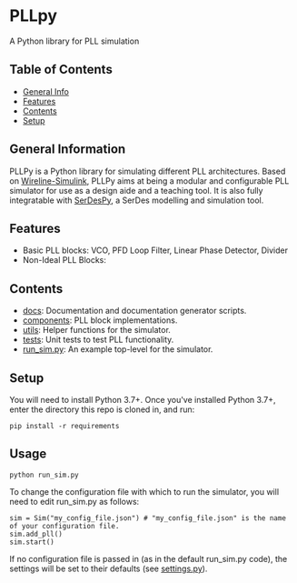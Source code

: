 # PLLpy
A Python library for PLL simulation

## Table of Contents
* [General Info](#general-information)
* [Features](#features)
* [Contents](#contents)
* [Setup](#setup)

## General Information

PLLPy is a Python library for simulating different PLL architectures. Based on [Wireline-Simulink](https://github.com/tchancarusone/Wireline-Simulink), PLLPy aims at being a modular and configurable PLL simulator
for use as a design aide and a teaching tool. It is also fully integratable with [SerDesPy](https://github.com/richard259/serdespy), a SerDes modelling and simulation tool.

## Features
  * Basic PLL blocks: VCO, PFD Loop Filter, Linear Phase Detector, Divider
  * Non-Ideal PLL Blocks: 

## Contents
  * [docs](docs/): Documentation and documentation generator scripts.
  * [components](components/): PLL block implementations.
  * [utils](utils/): Helper functions for the simulator.
  * [tests](tests/): Unit tests to test PLL functionality.
  * [run_sim.py](run_sim.py): An example top-level for the simulator.

## Setup
You will need to install Python 3.7+. Once you've installed Python 3.7+, enter the directory this repo is cloned in, and run:
```
pip install -r requirements
```

## Usage 
```
python run_sim.py
```
 
To change the configuration file with which to run the simulator, you will need to edit run_sim.py as follows:

```
sim = Sim("my_config_file.json") # "my_config_file.json" is the name of your configuration file.
sim.add_pll()
sim.start()
```

If no configuration file is passed in (as in the default run_sim.py code), the settings will be set to their defaults (see [settings.py](components/settings.py)).




